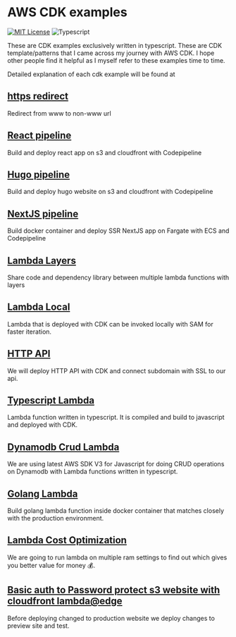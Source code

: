 # AWS CDK examples

[![MIT License](https://badgen.now.sh/badge/License/MIT/blue)](https://github.com/apoorvmote/cdk-examples/blob/master/License.md)
![Typescript](https://badgen.net/badge/icon/typescript?icon=typescript&label)

These are CDK examples exclusively written in typescript. These are CDK template/patterns that I came across my journey with AWS CDK. I hope other people find it helpful as I myself refer to these examples time to time. 

Detailed explanation of each cdk example will be found at

## [https redirect](https://apoorv.blog/redirect-www-to-non-www/)

Redirect from www to non-www url

## [React pipeline](https://apoorv.blog/deploy-reactjs-cloudfront-codepipeline-cdk/)

Build and deploy react app on s3 and cloudfront with Codepipeline

## [Hugo pipeline](https://apoorv.blog/deploy-hugo-cloudfront-codepipeline-cdk/)

Build and deploy hugo website on s3 and cloudfront with Codepipeline

## [NextJS pipeline](https://apoorv.blog/nextjs-fargate-codepipline-cdk/)

Build docker container and deploy SSR NextJS app on Fargate with ECS and Codepipeline

## [Lambda Layers](https://apoorv.blog/lambda-layers-cdk/)

Share code and dependency library between multiple lambda functions with layers

## [Lambda Local](https://apoorv.blog/run-lambda-locally-cdk-sam/)

Lambda that is deployed with CDK can be invoked locally with SAM for faster iteration.

## [HTTP API](https://apoorv.blog/http-api-cloudfront-cdk/)

We will deploy HTTP API with CDK and connect subdomain with SSL to our api. 

## [Typescript Lambda](https://apoorv.blog/typescript-lambda-cdk/)

Lambda function written in typescript. It is compiled and build to javascript and deployed with CDK. 

## [Dynamodb Crud Lambda](https://apoorv.blog/dynamodb-crud-typescript-lambda/)

We are using latest AWS SDK V3 for Javascript for doing CRUD operations on Dynamodb with Lambda functions written in typescript.

## [Golang Lambda](https://apoorv.blog/golang-lambda-cdk/)

Build golang lambda function inside docker container that matches closely with the production environment. 

## [Lambda Cost Optimization](https://apoorv.blog/optimize-lambda-cost/)

We are going to run lambda on multiple ram settings to find out which gives you better value for money :moneybag:.

## [Basic auth to Password protect s3 website with cloudfront lambda@edge](https://apoorv.blog/password-protect-s3-static-site/)

Before deploying changed to production website we deploy changes to preview site and test. 